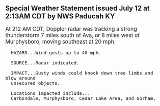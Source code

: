 <p>
   <h2>Special Weather Statement issued July 12 at 2:13AM CDT by NWS Paducah KY</h2>
   <div style="font-size:120%">At 212 AM CDT, Doppler radar was tracking a strong thunderstorm 7
      miles south of Ava, or 8 miles west of Murphysboro, moving southeast
      at 20 mph.
      
      HAZARD...Wind gusts up to 40 mph.
      
      SOURCE...Radar indicated.
      
      IMPACT...Gusty winds could knock down tree limbs and blow around
      unsecured objects.
      
      Locations impacted include...
      Carbondale, Murphysboro, Cedar Lake Area, and Gorham.
   </div>
</p>